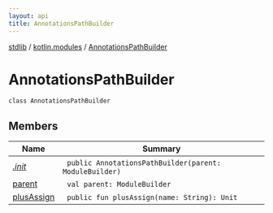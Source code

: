 ```yaml
---
layout: api
title: AnnotationsPathBuilder
---
```

[stdlib](../../index.html) / [kotlin.modules](../index.html) / [AnnotationsPathBuilder](index.html)

# AnnotationsPathBuilder

```
class AnnotationsPathBuilder
```
## Members
| Name | Summary |
|------|---------|
|[*.init*](_init_.html)|&nbsp;&nbsp;`public AnnotationsPathBuilder(parent: ModuleBuilder)`<br>|
|[parent](parent.html)|&nbsp;&nbsp;`val parent: ModuleBuilder`<br>|
|[plusAssign](plusAssign.html)|&nbsp;&nbsp;`public fun plusAssign(name: String): Unit`<br>|
